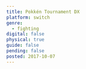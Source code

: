 ```yaml
---
title: Pokkén Tournament DX
platform: switch
genre:
  - fighting
digital: false
physical: true
guide: false
pending: false
posted: 2017-10-07
---
```

